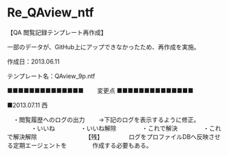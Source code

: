 ﻿Re_QAview_ntf
=============
【QA 閲覧記録テンプレート再作成】

一部のデータが、GitHub上にアップできなかったため、再作成を実施。

作成日：2013.06.11

テンプレート名：QAview_9p.ntf

■■■■■■■■■■■■■■ 　　変更点 ■■■■■■■■■■■■■■

■2013.07.11 西

　・閲覧履歴へのログの出力
　　→下記のログを表示するように修正。
　　　　・いいね
　　　　・いいね解除
　　　　・これで解決
　　　　・これで解決解除
　　　　
　　　　【残】
　　　　ログをプロファイルDBへ反映させる定期エージェントを
　　　　作成する必要もある。
